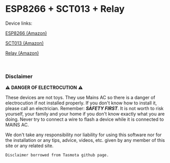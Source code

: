 # ESP8266 + SCT013 + Relay

Device links:

[ESP8266 (Amazon)](https://www.amazon.com/gp/product/B010N1SPRK)

[SCT013 (Amazon)](https://www.amazon.com/gp/product/B01FBMFZCO)

[Relay (Amazon)](https://www.amazon.com/gp/product/B01N9KG234)

<br>

### Disclaimer

:warning: **DANGER OF ELECTROCUTION** :warning:

These devices are not toys. They use Mains AC so there is a danger of electrocution if not installed properly. If you don't know how to install it, please call an electrician. Remember: _**SAFETY FIRST**_. It is not worth to risk yourself, your family and your home if you don't know exactly what you are doing. Never try to connect a wire to flash a device while it is connected to MAINS AC.

We don't take any responsibility nor liability for using this software nor for the installation or any tips, advice, videos, etc. given by any member of this site or any related site.

```
Disclaimer borrowed from Tasmota github page.
```
